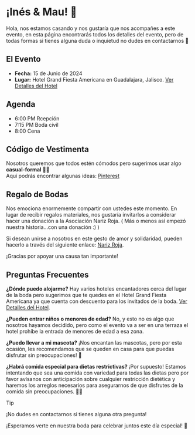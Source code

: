 # ¡Inés & Mau! 🎊

Hola, nos estamos casando y nos gustar&iacute;a que nos acompañes a este evento, en esta p&aacute;gina encontrar&aacute;s todos los detalles del evento, pero de todas formas si tienes alguna duda o inquietud no dudes en contactarnos  🎉

## El Evento

- **Fecha:** 15 de Junio de 2024
- **Lugar:** Hotel Grand Fiesta Americana en Guadalajara, Jalisco. [Ver Detalles del Hotel](HOTEL.md)

## Agenda

- 6:00 PM Rcepción
- 7:15 PM Boda civil
- 8:00 Cena

## Código de Vestimenta

Nosotros queremos que todos estén cómodos pero sugerimos usar algo **casual-formal**  💃🕺  
Aquí podrás encontrar algunas ideas:  [Pinterest](https://pin.it/2zbCBMGe4)

## Regalo de Bodas

Nos emociona enormemente compartir con ustedes este momento. En lugar de recibir regalos materiales, nos gustaría invitarlos a considerar hacer una donación a la Asociación Nariz Roja. ( Más o menos así empezó nuestra historia...con una donación :) )

Si desean unirse a nosotros en este gesto de amor y solidaridad, pueden hacerlo a través del siguiente enlace: [Nariz Roja](https://narizroja.org/te-gustaria-ayudar/).

¡Gracias por apoyar una causa tan importante!


## Preguntas Frecuentes

**¿Dónde puedo alojarme?**
Hay varios hoteles encantadores cerca del lugar de la boda pero sugerimos que te quedes en el Hotel Grand Fiesta Americana ya que cuenta con descuento para los invitados de la boda. [Ver Detalles del Hotel](HOTEL.md).

**¿Pueden entrar niños o menores de edad?**
No, y esto no es algo que nosotros hayamos decidido, pero como el evento va a ser en una terraza el hotel prohíbe la entrada de menores de edad a esa zona.

**¿Puedo llevar a mi mascota?**
¡Nos encantan las mascotas, pero por esta ocasión, les recomendamos que se queden en casa para que puedas disfrutar sin preocupaciones!  🐾

**¿Habrá comida especial para dietas restrictivas?**
¡Por supuesto! Estamos intentando que sea una comida con variedad para todas las dietas pero por favor avísanos con anticipación sobre cualquier restricción dietética y haremos los arreglos necesarios para asegurarnos de que disfrutes de la comida sin preocupaciones. 🥗🍰


>[!TIP]
>¡No dudes en contactarnos si tienes alguna otra pregunta!
>
>¡Esperamos verte en nuestra boda para celebrar juntos este día especial! 🥂

